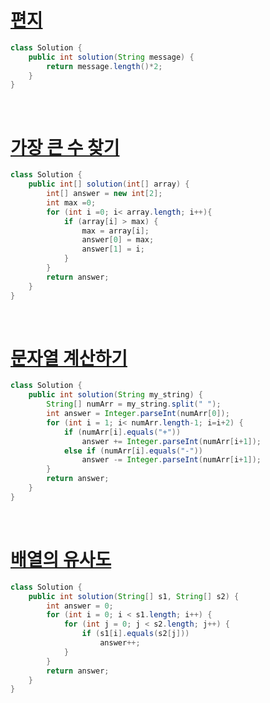 # [편지](https://school.programmers.co.kr/learn/courses/30/lessons/120898)

```java
class Solution {
    public int solution(String message) {
        return message.length()*2;
    }
}
```

<br>

# [가장 큰 수 찾기](https://school.programmers.co.kr/learn/courses/30/lessons/120899)

```java
class Solution {
    public int[] solution(int[] array) {
        int[] answer = new int[2];
        int max =0;
        for (int i =0; i< array.length; i++){
            if (array[i] > max) {
                max = array[i];
                answer[0] = max;
                answer[1] = i;
            }
        }
        return answer;
    }
}
```

<br>

# [문자열 계산하기](https://school.programmers.co.kr/learn/courses/30/lessons/120902)

```java
class Solution {
    public int solution(String my_string) {
        String[] numArr = my_string.split(" ");
        int answer = Integer.parseInt(numArr[0]);
        for (int i = 1; i< numArr.length-1; i=i+2) {
            if (numArr[i].equals("+"))
                answer += Integer.parseInt(numArr[i+1]);
            else if (numArr[i].equals("-"))
                answer -= Integer.parseInt(numArr[i+1]);
        }
        return answer;
    }
}
```
<br>

# [배열의 유사도](https://school.programmers.co.kr/learn/courses/30/lessons/120903)


```java
class Solution {
    public int solution(String[] s1, String[] s2) {
        int answer = 0;
        for (int i = 0; i < s1.length; i++) {
            for (int j = 0; j < s2.length; j++) {
                if (s1[i].equals(s2[j]))
                    answer++;
            }
        }
        return answer;
    }
}
```



